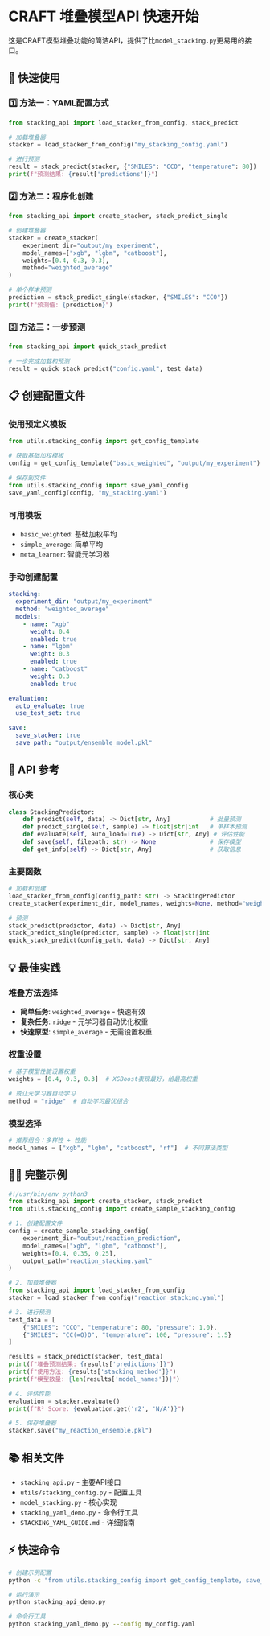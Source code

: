 # CRAFT 堆叠模型API 快速开始

这是CRAFT模型堆叠功能的简洁API，提供了比`model_stacking.py`更易用的接口。

## 🚀 快速使用

### 1️⃣ 方法一：YAML配置方式

```python
from stacking_api import load_stacker_from_config, stack_predict

# 加载堆叠器
stacker = load_stacker_from_config("my_stacking_config.yaml")

# 进行预测
result = stack_predict(stacker, {"SMILES": "CCO", "temperature": 80})
print(f"预测结果: {result['predictions']}")
```

### 2️⃣ 方法二：程序化创建

```python
from stacking_api import create_stacker, stack_predict_single

# 创建堆叠器
stacker = create_stacker(
    experiment_dir="output/my_experiment",
    model_names=["xgb", "lgbm", "catboost"],
    weights=[0.4, 0.3, 0.3],
    method="weighted_average"
)

# 单个样本预测
prediction = stack_predict_single(stacker, {"SMILES": "CCO"})
print(f"预测值: {prediction}")
```

### 3️⃣ 方法三：一步预测

```python
from stacking_api import quick_stack_predict

# 一步完成加载和预测
result = quick_stack_predict("config.yaml", test_data)
```

## 📋 创建配置文件

### 使用预定义模板

```python
from utils.stacking_config import get_config_template

# 获取基础加权模板
config = get_config_template("basic_weighted", "output/my_experiment")

# 保存到文件
from utils.stacking_config import save_yaml_config
save_yaml_config(config, "my_stacking.yaml")
```

### 可用模板

- `basic_weighted`: 基础加权平均
- `simple_average`: 简单平均
- `meta_learner`: 智能元学习器

### 手动创建配置

```yaml
stacking:
  experiment_dir: "output/my_experiment"
  method: "weighted_average"
  models:
    - name: "xgb"
      weight: 0.4
      enabled: true
    - name: "lgbm"
      weight: 0.3
      enabled: true
    - name: "catboost"
      weight: 0.3
      enabled: true

evaluation:
  auto_evaluate: true
  use_test_set: true

save:
  save_stacker: true
  save_path: "output/ensemble_model.pkl"
```

## 🔧 API 参考

### 核心类

```python
class StackingPredictor:
    def predict(self, data) -> Dict[str, Any]           # 批量预测
    def predict_single(self, sample) -> float|str|int   # 单样本预测
    def evaluate(self, auto_load=True) -> Dict[str, Any] # 评估性能
    def save(self, filepath: str) -> None               # 保存模型
    def get_info(self) -> Dict[str, Any]                # 获取信息
```

### 主要函数

```python
# 加载和创建
load_stacker_from_config(config_path: str) -> StackingPredictor
create_stacker(experiment_dir, model_names, weights=None, method="weighted_average") -> StackingPredictor

# 预测
stack_predict(predictor, data) -> Dict[str, Any]
stack_predict_single(predictor, sample) -> float|str|int
quick_stack_predict(config_path, data) -> Dict[str, Any]
```

## 💡 最佳实践

### 堆叠方法选择

- **简单任务**: `weighted_average` - 快速有效
- **复杂任务**: `ridge` - 元学习器自动优化权重
- **快速原型**: `simple_average` - 无需设置权重

### 权重设置

```python
# 基于模型性能设置权重
weights = [0.4, 0.3, 0.3]  # XGBoost表现最好，给最高权重

# 或让元学习器自动学习
method = "ridge"  # 自动学习最优组合
```

### 模型选择

```python
# 推荐组合：多样性 + 性能
model_names = ["xgb", "lgbm", "catboost", "rf"]  # 不同算法类型
```

## 🏃‍♂️ 完整示例

```python
#!/usr/bin/env python3
from stacking_api import create_stacker, stack_predict
from utils.stacking_config import create_sample_stacking_config

# 1. 创建配置文件
config = create_sample_stacking_config(
    experiment_dir="output/reaction_prediction",
    model_names=["xgb", "lgbm", "catboost"],
    weights=[0.4, 0.35, 0.25],
    output_path="reaction_stacking.yaml"
)

# 2. 加载堆叠器
from stacking_api import load_stacker_from_config
stacker = load_stacker_from_config("reaction_stacking.yaml")

# 3. 进行预测
test_data = [
    {"SMILES": "CCO", "temperature": 80, "pressure": 1.0},
    {"SMILES": "CC(=O)O", "temperature": 100, "pressure": 1.5}
]

results = stack_predict(stacker, test_data)
print(f"堆叠预测结果: {results['predictions']}")
print(f"使用方法: {results['stacking_method']}")
print(f"模型数量: {len(results['model_names'])}")

# 4. 评估性能
evaluation = stacker.evaluate()
print(f"R² Score: {evaluation.get('r2', 'N/A')}")

# 5. 保存堆叠器
stacker.save("my_reaction_ensemble.pkl")
```

## 📚 相关文件

- `stacking_api.py` - 主要API接口
- `utils/stacking_config.py` - 配置工具
- `model_stacking.py` - 核心实现
- `stacking_yaml_demo.py` - 命令行工具
- `STACKING_YAML_GUIDE.md` - 详细指南

## ⚡ 快速命令

```bash
# 创建示例配置
python -c "from utils.stacking_config import get_config_template, save_yaml_config; save_yaml_config(get_config_template('basic_weighted', 'output/my_exp'), 'my_config.yaml')"

# 运行演示
python stacking_api_demo.py

# 命令行工具
python stacking_yaml_demo.py --config my_config.yaml
``` 